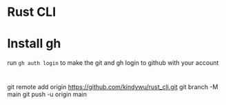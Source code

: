 # Rust CLI

<!-- Take GitHub to the command line https://cli.github.com/ -->
# Install gh 
run `gh auth login` to make the git and gh login to github with your account

# 
git remote add origin https://github.com/kindywu/rust_cli.git
git branch -M main
git push -u origin main
#
